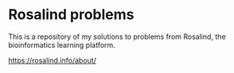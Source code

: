 # Rosalind problems

This is a repository of my solutions to problems from Rosalind, the bioinformatics learning platform. 

https://rosalind.info/about/
